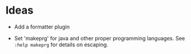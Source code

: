 # Ideas

- Add a formatter plugin

- Set 'makeprg' for java and other proper programming languages. See `:help makeprg` for details on escaping.
